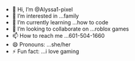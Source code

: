- 👋 Hi, I’m @Alyssa1-pixel
- 👀 I’m interested in ...family
- 🌱 I’m currently learning ...how to code
- 💞️ I’m looking to collaborate on ...roblox games
- 📫 How to reach me ...601-504-1660
- 😄 Pronouns: ...she/her
- ⚡ Fun fact: ...i love gaming

<!---
Alyssa1-pixel/Alyssa1-pixel is a ✨ special ✨ repository because its `README.md` (this file) appears on your GitHub profile.
You can click the Preview link to take a look at your changes.
--->
